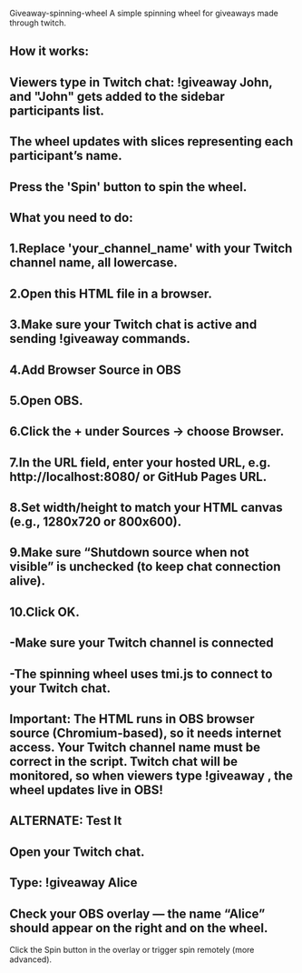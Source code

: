 Giveaway-spinning-wheel
A simple spinning wheel for giveaways made through twitch.

How it works:
---------------------------------------------------------------------------------------------
Viewers type in Twitch chat: !giveaway John, and "John" gets added to the sidebar participants list.
---------------------------------------------------------------------------------------------
The wheel updates with slices representing each participant’s name.
---------------------------------------------------------------------------------------------
Press the 'Spin' button to spin the wheel.
---------------------------------------------------------------------------------------------
What you need to do:
---------------------------------------------------------------------------------------------
1.Replace 'your_channel_name' with your Twitch channel name, all lowercase.
---------------------------------------------------------------------------------------------
2.Open this HTML file in a browser.
---------------------------------------------------------------------------------------------
3.Make sure your Twitch chat is active and sending !giveaway commands.
---------------------------------------------------------------------------------------------
4.Add Browser Source in OBS
---------------------------------------------------------------------------------------------
5.Open OBS.
---------------------------------------------------------------------------------------------
6.Click the + under Sources → choose Browser.
---------------------------------------------------------------------------------------------
7.In the URL field, enter your hosted URL, e.g. http://localhost:8080/ or GitHub Pages URL.
---------------------------------------------------------------------------------------------
8.Set width/height to match your HTML canvas (e.g., 1280x720 or 800x600).
---------------------------------------------------------------------------------------------
9.Make sure “Shutdown source when not visible” is unchecked (to keep chat connection alive).
---------------------------------------------------------------------------------------------
10.Click OK.
---------------------------------------------------------------------------------------------
-Make sure your Twitch channel is connected
---------------------------------------------------------------------------------------------
-The spinning wheel uses tmi.js to connect to your Twitch chat.
---------------------------------------------------------------------------------------------
Important: The HTML runs in OBS browser source (Chromium-based), so it needs internet access. Your Twitch channel name must be correct in the script. Twitch chat will be monitored, so when viewers type !giveaway , the wheel updates live in OBS!
---------------------------------------------------------------------------------------------
ALTERNATE: Test It
---------------------------------------------------------------------------------------------
Open your Twitch chat.
---------------------------------------------------------------------------------------------
Type: !giveaway Alice
---------------------------------------------------------------------------------------------
Check your OBS overlay — the name “Alice” should appear on the right and on the wheel.
---------------------------------------------------------------------------------------------
Click the Spin button in the overlay or trigger spin remotely (more advanced).
